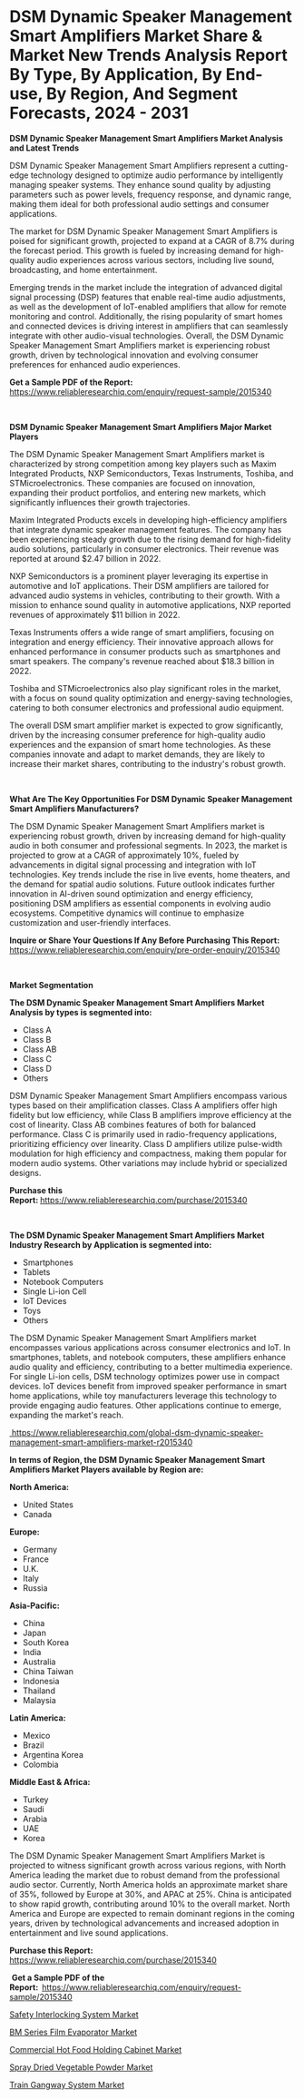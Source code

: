 <p><h1>DSM Dynamic Speaker Management Smart Amplifiers Market Share & Market New Trends Analysis Report By Type, By Application, By End-use, By Region, And Segment Forecasts, 2024 - 2031</h1></p><p><strong>DSM Dynamic Speaker Management Smart Amplifiers Market Analysis and Latest Trends</strong></p>
<p><p>DSM Dynamic Speaker Management Smart Amplifiers represent a cutting-edge technology designed to optimize audio performance by intelligently managing speaker systems. They enhance sound quality by adjusting parameters such as power levels, frequency response, and dynamic range, making them ideal for both professional audio settings and consumer applications.</p><p>The market for DSM Dynamic Speaker Management Smart Amplifiers is poised for significant growth, projected to expand at a CAGR of 8.7% during the forecast period. This growth is fueled by increasing demand for high-quality audio experiences across various sectors, including live sound, broadcasting, and home entertainment. </p><p>Emerging trends in the market include the integration of advanced digital signal processing (DSP) features that enable real-time audio adjustments, as well as the development of IoT-enabled amplifiers that allow for remote monitoring and control. Additionally, the rising popularity of smart homes and connected devices is driving interest in amplifiers that can seamlessly integrate with other audio-visual technologies. Overall, the DSM Dynamic Speaker Management Smart Amplifiers market is experiencing robust growth, driven by technological innovation and evolving consumer preferences for enhanced audio experiences.</p></p>
<p><strong>Get a Sample PDF of the Report:&nbsp;</strong> <a href="https://www.reliableresearchiq.com/enquiry/request-sample/2015340?utm_campaign=1611&utm_medium=2&utm_source=Github&utm_content=ia&utm_term=27102024&utm_id=dsm-dynamic-speaker-management-smart-amplifiers">https://www.reliableresearchiq.com/enquiry/request-sample/2015340</a></p>
<p>&nbsp;</p>
<p><strong>DSM Dynamic Speaker Management Smart Amplifiers Major Market Players</strong></p>
<p><p>The DSM Dynamic Speaker Management Smart Amplifiers market is characterized by strong competition among key players such as Maxim Integrated Products, NXP Semiconductors, Texas Instruments, Toshiba, and STMicroelectronics. These companies are focused on innovation, expanding their product portfolios, and entering new markets, which significantly influences their growth trajectories.</p><p>Maxim Integrated Products excels in developing high-efficiency amplifiers that integrate dynamic speaker management features. The company has been experiencing steady growth due to the rising demand for high-fidelity audio solutions, particularly in consumer electronics. Their revenue was reported at around $2.47 billion in 2022.</p><p>NXP Semiconductors is a prominent player leveraging its expertise in automotive and IoT applications. Their DSM amplifiers are tailored for advanced audio systems in vehicles, contributing to their growth. With a mission to enhance sound quality in automotive applications, NXP reported revenues of approximately $11 billion in 2022. </p><p>Texas Instruments offers a wide range of smart amplifiers, focusing on integration and energy efficiency. Their innovative approach allows for enhanced performance in consumer products such as smartphones and smart speakers. The company's revenue reached about $18.3 billion in 2022. </p><p>Toshiba and STMicroelectronics also play significant roles in the market, with a focus on sound quality optimization and energy-saving technologies, catering to both consumer electronics and professional audio equipment. </p><p>The overall DSM smart amplifier market is expected to grow significantly, driven by the increasing consumer preference for high-quality audio experiences and the expansion of smart home technologies. As these companies innovate and adapt to market demands, they are likely to increase their market shares, contributing to the industry's robust growth.</p></p>
<p>&nbsp;</p>
<p><strong>What Are The Key Opportunities For DSM Dynamic Speaker Management Smart Amplifiers Manufacturers?</strong></p>
<p><p>The DSM Dynamic Speaker Management Smart Amplifiers market is experiencing robust growth, driven by increasing demand for high-quality audio in both consumer and professional segments. In 2023, the market is projected to grow at a CAGR of approximately 10%, fueled by advancements in digital signal processing and integration with IoT technologies. Key trends include the rise in live events, home theaters, and the demand for spatial audio solutions. Future outlook indicates further innovation in AI-driven sound optimization and energy efficiency, positioning DSM amplifiers as essential components in evolving audio ecosystems. Competitive dynamics will continue to emphasize customization and user-friendly interfaces.</p></p>
<p><strong>Inquire or Share Your Questions If Any Before Purchasing This Report:</strong> <a href="https://www.reliableresearchiq.com/enquiry/pre-order-enquiry/2015340?utm_campaign=1611&utm_medium=2&utm_source=Github&utm_content=ia&utm_term=27102024&utm_id=dsm-dynamic-speaker-management-smart-amplifiers">https://www.reliableresearchiq.com/enquiry/pre-order-enquiry/2015340</a></p>
<p>&nbsp;</p>
<p><strong>Market Segmentation</strong></p>
<p><strong>The DSM Dynamic Speaker Management Smart Amplifiers Market Analysis by types is segmented into:</strong></p>
<p><ul><li>Class A</li><li>Class B</li><li>Class AB</li><li>Class C</li><li>Class D</li><li>Others</li></ul></p>
<p><p>DSM Dynamic Speaker Management Smart Amplifiers encompass various types based on their amplification classes. Class A amplifiers offer high fidelity but low efficiency, while Class B amplifiers improve efficiency at the cost of linearity. Class AB combines features of both for balanced performance. Class C is primarily used in radio-frequency applications, prioritizing efficiency over linearity. Class D amplifiers utilize pulse-width modulation for high efficiency and compactness, making them popular for modern audio systems. Other variations may include hybrid or specialized designs.</p></p>
<p><strong>Purchase this Report:&nbsp;</strong><a href="https://www.reliableresearchiq.com/purchase/2015340?utm_campaign=1611&utm_medium=2&utm_source=Github&utm_content=ia&utm_term=27102024&utm_id=dsm-dynamic-speaker-management-smart-amplifiers">https://www.reliableresearchiq.com/purchase/2015340</a></p>
<p>&nbsp;</p>
<p><strong>The DSM Dynamic Speaker Management Smart Amplifiers Market Industry Research by Application is segmented into:</strong></p>
<p><ul><li>Smartphones</li><li>Tablets</li><li>Notebook Computers</li><li>Single Li-ion Cell</li><li>IoT Devices</li><li>Toys</li><li>Others</li></ul></p>
<p><p>The DSM Dynamic Speaker Management Smart Amplifiers market encompasses various applications across consumer electronics and IoT. In smartphones, tablets, and notebook computers, these amplifiers enhance audio quality and efficiency, contributing to a better multimedia experience. For single Li-ion cells, DSM technology optimizes power use in compact devices. IoT devices benefit from improved speaker performance in smart home applications, while toy manufacturers leverage this technology to provide engaging audio features. Other applications continue to emerge, expanding the market's reach.</p></p>
<p><a href="https://www.reliableresearchiq.com/global-dsm-dynamic-speaker-management-smart-amplifiers-market-r2015340?utm_campaign=1611&utm_medium=2&utm_source=Github&utm_content=ia&utm_term=27102024&utm_id=dsm-dynamic-speaker-management-smart-amplifiers">&nbsp;https://www.reliableresearchiq.com/global-dsm-dynamic-speaker-management-smart-amplifiers-market-r2015340</a></p>
<p><strong>In terms of Region, the DSM Dynamic Speaker Management Smart Amplifiers Market Players available by Region are:</strong></p>
<p>
    <p> <strong> North America: </strong>
        <ul>
            <li>United States</li>
            <li>Canada</li>
        </ul>
        </p> 
    <p> <strong> Europe: </strong>
        <ul>
            <li>Germany</li>
            <li>France</li>
            <li>U.K.</li>
            <li>Italy</li>
            <li>Russia</li>
        </ul>
        </p> 
    <p> <strong> Asia-Pacific: </strong>
        <ul>
            <li>China</li>
            <li>Japan</li>
            <li>South Korea</li>
            <li>India</li>
            <li>Australia</li>
            <li>China Taiwan</li>
            <li>Indonesia</li>
            <li>Thailand</li>
            <li>Malaysia</li>
        </ul>
        </p> 
    <p> <strong> Latin America: </strong>
        <ul>
            <li>Mexico</li>
            <li>Brazil</li>
            <li>Argentina Korea</li>
            <li>Colombia</li>
        </ul>
        </p> 
    <p> <strong> Middle East & Africa: </strong>
        <ul>
            <li>Turkey</li>
            <li>Saudi</li>
            <li>Arabia</li>
            <li>UAE</li>
            <li>Korea</li>
        </ul>
    </p>
    </p>
<p><p>The DSM Dynamic Speaker Management Smart Amplifiers Market is projected to witness significant growth across various regions, with North America leading the market due to robust demand from the professional audio sector. Currently, North America holds an approximate market share of 35%, followed by Europe at 30%, and APAC at 25%. China is anticipated to show rapid growth, contributing around 10% to the overall market. North America and Europe are expected to remain dominant regions in the coming years, driven by technological advancements and increased adoption in entertainment and live sound applications.</p></p>
<p><strong>Purchase this Report: </strong><a href="https://www.reliableresearchiq.com/purchase/2015340?utm_campaign=1611&utm_medium=2&utm_source=Github&utm_content=ia&utm_term=27102024&utm_id=dsm-dynamic-speaker-management-smart-amplifiers">https://www.reliableresearchiq.com/purchase/2015340</a></p>
<p>&nbsp;<strong>Get a Sample PDF of the Report:&nbsp;&nbsp;</strong><a href="https://www.reliableresearchiq.com/enquiry/request-sample/2015340?utm_campaign=1611&utm_medium=2&utm_source=Github&utm_content=ia&utm_term=27102024&utm_id=dsm-dynamic-speaker-management-smart-amplifiers">https://www.reliableresearchiq.com/enquiry/request-sample/2015340</a></p>
<p><strong></strong></p>
<p><p><a href="https://www.linkedin.com/pulse/safety-interlocking-system-market-essentials-key-players-demand-nb5qf?utm_campaign=1611&utm_medium=2&utm_source=Github&utm_content=ia&utm_term=27102024&utm_id=dsm-dynamic-speaker-management-smart-amplifiers">Safety Interlocking System Market</a></p><p><a href="https://www.linkedin.com/pulse/insights-bm-series-film-evaporator-market-size-which-expanding-e4kkf?utm_campaign=1611&utm_medium=2&utm_source=Github&utm_content=ia&utm_term=27102024&utm_id=dsm-dynamic-speaker-management-smart-amplifiers">BM Series Film Evaporator Market</a></p><p><a href="https://www.linkedin.com/pulse/market-leaders-laggards-global-commercial-hot-food-holding-cabinet-tayff?utm_campaign=1611&utm_medium=2&utm_source=Github&utm_content=ia&utm_term=27102024&utm_id=dsm-dynamic-speaker-management-smart-amplifiers">Commercial Hot Food Holding Cabinet Market</a></p><p><a href="https://github.com/nicoletavirag/Market-Research-Report-List-5/blob/main/spray-dried-vegetable-powder-market.md?utm_campaign=1611&utm_medium=2&utm_source=Github&utm_content=ia&utm_term=27102024&utm_id=dsm-dynamic-speaker-management-smart-amplifiers">Spray Dried Vegetable Powder Market</a></p><p><a href="https://www.linkedin.com/pulse/pulse-train-gangway-system-rhythms-change-market-resonance-2024-2031-jawvf?utm_campaign=1611&utm_medium=2&utm_source=Github&utm_content=ia&utm_term=27102024&utm_id=dsm-dynamic-speaker-management-smart-amplifiers">Train Gangway System Market</a></p></p>